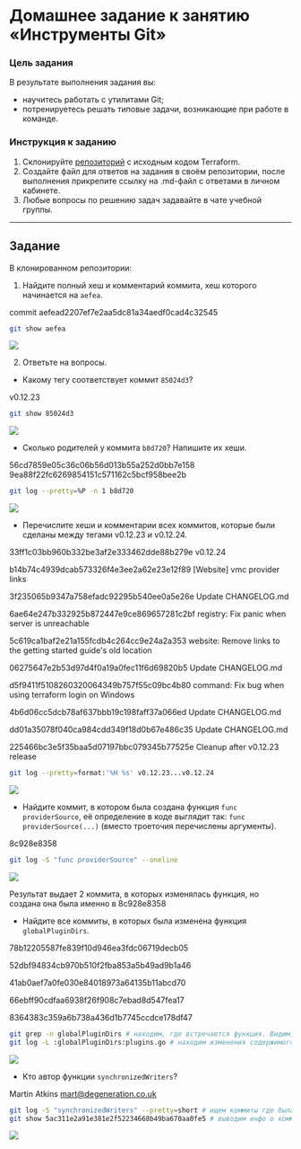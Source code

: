 # Домашнее задание к занятию «Инструменты Git»

### Цель задания

В результате выполнения задания вы:

* научитесь работать с утилитами Git;
* потренируетесь решать типовые задачи, возникающие при работе в команде. 

### Инструкция к заданию

1. Склонируйте [репозиторий](https://github.com/hashicorp/terraform) с исходным кодом Terraform.
2. Создайте файл для ответов на задания в своём репозитории, после выполнения прикрепите ссылку на .md-файл с ответами в личном кабинете.
3. Любые вопросы по решению задач задавайте в чате учебной группы.

------

## Задание

В клонированном репозитории:

1. Найдите полный хеш и комментарий коммита, хеш которого начинается на `aefea`.

commit aefead2207ef7e2aa5dc81a34aedf0cad4c32545

```bash
git show aefea
```

![](https://github.com/AleksShadrin/netology/blob/main/02-git-04-tools/files/1.png)

2. Ответьте на вопросы.

* Какому тегу соответствует коммит `85024d3`?

v0.12.23

```bash
git show 85024d3
```

![](https://github.com/AleksShadrin/netology/blob/main/02-git-04-tools/files/2.png)

* Сколько родителей у коммита `b8d720`? Напишите их хеши.

56cd7859e05c36c06b56d013b55a252d0bb7e158 9ea88f22fc6269854151c571162c5bcf958bee2b

```bash
git log --pretty=%P -n 1 b8d720
```

![](https://github.com/AleksShadrin/netology/blob/main/02-git-04-tools/files/3.png)


* Перечислите хеши и комментарии всех коммитов, которые были сделаны между тегами  v0.12.23 и v0.12.24.

33ff1c03bb960b332be3af2e333462dde88b279e v0.12.24

b14b74c4939dcab573326f4e3ee2a62e23e12f89 [Website] vmc provider links

3f235065b9347a758efadc92295b540ee0a5e26e Update CHANGELOG.md

6ae64e247b332925b872447e9ce869657281c2bf registry: Fix panic when server is unreachable

5c619ca1baf2e21a155fcdb4c264cc9e24a2a353 website: Remove links to the getting started guide's old location

06275647e2b53d97d4f0a19a0fec11f6d69820b5 Update CHANGELOG.md

d5f9411f5108260320064349b757f55c09bc4b80 command: Fix bug when using terraform login on Windows

4b6d06cc5dcb78af637bbb19c198faff37a066ed Update CHANGELOG.md

dd01a35078f040ca984cdd349f18d0b67e486c35 Update CHANGELOG.md

225466bc3e5f35baa5d07197bbc079345b77525e Cleanup after v0.12.23 release

```bash
git log --pretty=format:'%H %s' v0.12.23...v0.12.24
```

![](https://github.com/AleksShadrin/netology/blob/main/02-git-04-tools/files/4.png)

* Найдите коммит, в котором была создана функция `func providerSource`, её определение в коде выглядит так: `func providerSource(...)` (вместо троеточия перечислены аргументы).

8c928e8358

```bash
git log -S "func providerSource" --oneline
```

![](https://github.com/AleksShadrin/netology/blob/main/02-git-04-tools/files/5.png)

Результат выдает 2 коммита, в которых изменялась функция, но создана она была именно в 8c928e8358

* Найдите все коммиты, в которых была изменена функция `globalPluginDirs`.


78b12205587fe839f10d946ea3fdc06719decb05

52dbf94834cb970b510f2fba853a5b49ad9b1a46

41ab0aef7a0fe030e84018973a64135b11abcd70

66ebff90cdfaa6938f26f908c7ebad8d547fea17

8364383c359a6b738a436d1b7745ccdce178df47

```bash
git grep -n globalPluginDirs # находим, где встречается функция. Видим, что функция определена в файле plugins.go.
git log -L :globalPluginDirs:plugins.go # находим изменения содержимого функции.

```

![](https://github.com/AleksShadrin/netology/blob/main/02-git-04-tools/files/6.png)


* Кто автор функции `synchronizedWriters`? 

Martin Atkins <mart@degeneration.co.uk>

```bash
git log -S "synchronizedWriters" --pretty=short # ищем коммиты где была изменена функция
git show 5ac311e2a91e381e2f52234668b49ba670aa0fe5 # выводим инфо о коммите где она была создана
```

![](https://github.com/AleksShadrin/netology/blob/main/02-git-04-tools/files/7.png)